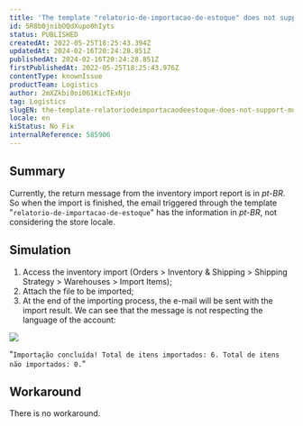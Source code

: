 ```yaml
---
title: 'The template "relatorio-de-importacao-de-estoque" does not support multi-language'
id: 5R8b0jnibOQdXupo0hIyts
status: PUBLISHED
createdAt: 2022-05-25T18:25:43.394Z
updatedAt: 2024-02-16T20:24:28.851Z
publishedAt: 2024-02-16T20:24:28.851Z
firstPublishedAt: 2022-05-25T18:25:43.976Z
contentType: knownIssue
productTeam: Logistics
author: 2mXZkbi0oi061KicTExNjo
tag: Logistics
slugEN: the-template-relatoriodeimportacaodeestoque-does-not-support-multilanguage
locale: en
kiStatus: No Fix
internalReference: 585906
---
```


## Summary


Currently, the return message from the inventory import report is in _pt-BR_. So when the import is finished, the email triggered through the template "`relatorio-de-importacao-de-estoque`" has the information in _pt-BR_, not considering the store locale.



## Simulation



1. Access the inventory import (Orders > Inventory & Shipping > Shipping Strategy > Warehouses > Import Items);
2. Attach the file to be imported;
3. At the end of the importing process, the e-mail will be sent with the import result. We can see that the message is not respecting the language of the account:

![](https://vtexhelp.zendesk.com/attachments/token/ir6cFOIA64r7ZAC7GEdbw6pww/?name=image.png)

"`Importação concluída! Total de itens importados: 6. Total de itens não importados: 0.`"




## Workaround


There is no workaround.

